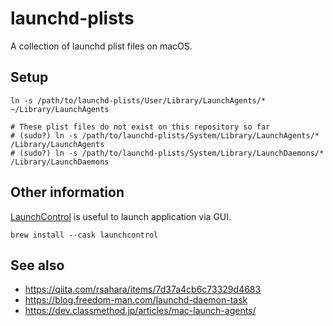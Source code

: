 # launchd-plists
A collection of launchd plist files on macOS.

## Setup
```shell
ln -s /path/to/launchd-plists/User/Library/LaunchAgents/* ~/Library/LaunchAgents

# These plist files do not exist on this repository so far
# (sudo?) ln -s /path/to/launchd-plists/System/Library/LaunchAgents/*  /Library/LaunchAgents
# (sudo?) ln -s /path/to/launchd-plists/System/Library/LaunchDaemons/* /Library/LaunchDaemons
```

## Other information
[LaunchControl](https://www.soma-zone.com/LaunchControl/) is useful to launch application via GUI.

```shell
brew install --cask launchcontrol
```

## See also
* https://qiita.com/rsahara/items/7d37a4cb6c73329d4683
* https://blog.freedom-man.com/launchd-daemon-task
* https://dev.classmethod.jp/articles/mac-launch-agents/
